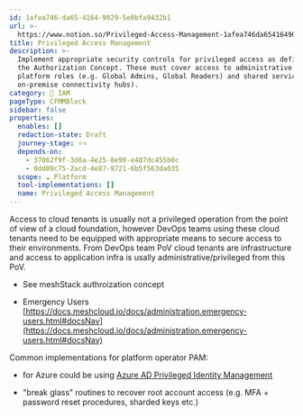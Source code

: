 ```yaml
---
id: 1afea746-da65-4164-9029-5e0bfa9432b1
url: >-
  https://www.notion.so/Privileged-Access-Management-1afea746da65416490295e0bfa9432b1
title: Privileged Access Management
description: >-
  Implement appropriate security controls for privileged access as defined in
  the Authorization Concept. These must cover access to administrative cloud
  platform roles (e.g. Global Admins, Global Readers) and shared services (e.g.
  on-premise connectivity hubs). 
category: 🔐 IAM
pageType: CFMMBlock
sidebar: false
properties:
  enables: []
  redaction-state: Draft
  journey-stage: ⭐️⭐️
  depends-on:
    - 37862f9f-3d8a-4e25-8e90-e487dc455b0c
    - 0dd09c75-2acd-4e87-9721-6b5f563da035
  scope: ☁️ Platform
  tool-implementations: []
  name: Privileged Access Management
---
```


Access to cloud tenants is usually not a privileged operation from the point of view of a cloud foundation, however DevOps teams using these cloud tenants need to be equipped with appropriate means to secure access to their environments. From DevOps team PoV cloud tenants are infrastructure and access to application infra is usally administrative/privileged from this PoV.

- See meshStack authroization concept 

- Emergency Users [https://docs.meshcloud.io/docs/administration.emergency-users.html#docsNav](https://docs.meshcloud.io/docs/administration.emergency-users.html#docsNav)



Common implementations for platform operator PAM: 

- for Azure could be using [Azure AD Privileged Identity Management](https://docs.microsoft.com/en-us/azure/active-directory/privileged-identity-management/pim-configure)

- "break glass" routines to recover root account access (e.g. MFA + password reset procedures, sharded keys etc.)

